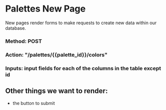 # Palettes New Page

New pages render forms to make requests to create new data within our database.

### Method: POST
### Action: "/palettes/{{palette_id}}/colors"
### Inputs: input fields for each of the columns in the table except id

## Other things we want to render:
- the button to submit